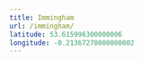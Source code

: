 ```yaml
---
title: Immingham
url: /immingham/
latitude: 53.615996300000006
longitude: -0.21367270000000002
---
```

